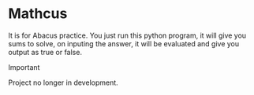 # Mathcus
It is for Abacus practice. You just run this python program, it will give you sums to solve, on inputing the answer, it will be evaluated and give you output as true or false.

> [!Important]
> Project no longer in development.
